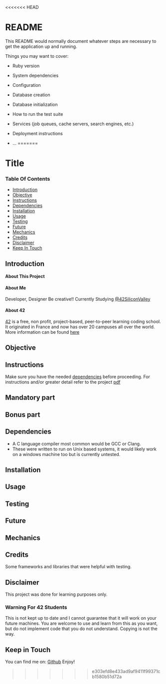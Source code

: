 <<<<<<< HEAD
# README

This README would normally document whatever steps are necessary to get the
application up and running.

Things you may want to cover:

* Ruby version

* System dependencies

* Configuration

* Database creation

* Database initialization

* How to run the test suite

* Services (job queues, cache servers, search engines, etc.)

* Deployment instructions

* ...
=======
# Title

### Table Of Contents
* [Introduction](#introduction)
* [Objective](#objective)
* [Instructions](#instructions)
* [Dependencies](#dependencies)
* [Installation](#installation)
* [Usage](#usage)
* [Testing](#testing) 
* [Future](#future)
* [Mechanics](#mechanics)
* [Credits](#credits)
* [Disclaimer](#disclaimer)
* [Keep In Touch](#keep-in-touch)

## Introduction  

#### About This Project

#### About Me
Developer, Designer Be creative!! Currently Studying [@42SiliconValley][42]

#### About 42  
[42][42] is a free, non profit, project-based, peer-to-peer learning coding school. It originated in France and now has over 20 campuses all over the world. More information can be found [here][42] 

## Objective  

## Instructions
Make sure you have the needed [dependencies](#dependencies) before proceeding.
For instructions and/or greater detail refer to the project [pdf][pdf]
## Mandatory part

## Bonus part

## Dependencies  
* A C language compiler most common would be GCC or Clang.
* These were written to run on Unix based systems, it would likely work on a windows machine too but is currently untested. 

## Installation 

## Usage  

## Testing  

## Future 

## Mechanics  

## Credits  

Some frameworks and libraries that were helpful with testing.   

## Disclaimer

This project was done for learning purposes only.

### Warning For 42 Students

This is not kept up to date and I cannot guarantee that it will work on your future machines. You are welcome to use and learn from this as you want, but do not implement code that you do not understand. Copying is not the way. 

## Keep in Touch

You can find me on:
[Github][kosehy]
Enjoy!

[42]: http://42.us.org "42 USA"
[pdf]: pdf

[kosehy]: https://github.com/kosehy
>>>>>>> e303efd8e433ad9af9411f99371cb1580b51d72a
